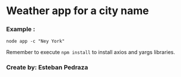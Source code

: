 # Weather app for a city name

### Example :

```
node app -c "Ney York"
``` 

Remember to execute ```npm install``` to install axios and yargs libraries.



### Create by: Esteban Pedraza

